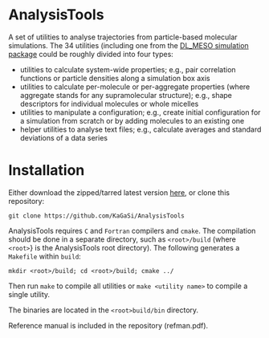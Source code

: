 # AnalysisTools

A set of utilities to analyse trajectories from particle-based molecular
simulations. The 34 utilities (including one from the [DL_MESO simulation
package](https://www.scd.stfc.ac.uk/Pages/DL_MESO.aspx) could be roughly
divided into four types:

* utilities to calculate system-wide properties; e.g., pair
  correlation functions or particle densities along a simulation box axis
* utilities to calculate per-molecule or per-aggregate properties
  (where aggregate stands for any supramolecular structure); e.g., shape
  descriptors for individual molecules or whole micelles
* utilities to manipulate a configuration; e.g., create initial
  configuration for a simulation from scratch or by adding molecules to
  an existing one
* helper utilities to analyse text files; e.g., calculate averages
  and standard deviations of a data series

Installation
============

Either download the zipped/tarred latest version [here](/tags), or clone
this repository:

`git clone https://github.com/KaGaSi/AnalysisTools`

AnalysisTools requires `C` and `Fortran` compilers and `cmake`.  The
compilation should be done in a separate directory, such as `<root>/build`
(where `<root>`} is the AnalysisTools root directory). The following
generates a `Makefile` within `build`:

`mkdir <root>/build; cd <root>/build; cmake ../`

Then run `make` to compile all utilities or `make <utility name>` to
compile a single utility.

The binaries are located in the `<root>build/bin` directory.

Reference manual is included in the repository (refman.pdf).
